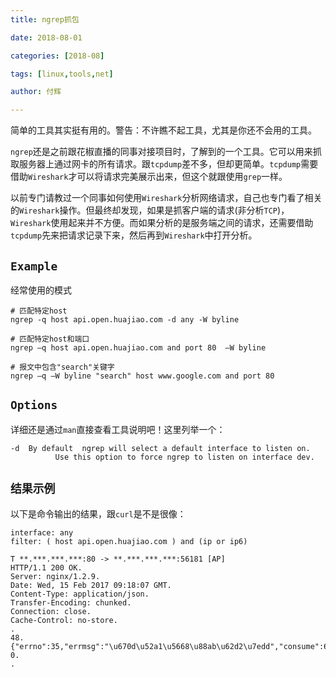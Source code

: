 ```yaml
---
title: ngrep抓包

date: 2018-08-01

categories: [2018-08]

tags: [linux,tools,net]

author: 付辉

---
```


简单的工具其实挺有用的。警告：不许瞧不起工具，尤其是你还不会用的工具。

`ngrep`还是之前跟花椒直播的同事对接项目时，了解到的一个工具。它可以用来抓取服务器上通过网卡的所有请求。跟`tcpdump`差不多，但却更简单。`tcpdump`需要借助`Wireshark`才可以将请求完美展示出来，但这个就跟使用`grep`一样。

以前专门请教过一个同事如何使用`Wireshark`分析网络请求，自己也专门看了相关的`Wireshark`操作。但最终却发现，如果是抓客户端的请求(非分析`TCP`)，`Wireshark`使用起来并不方便。而如果分析的是服务端之间的请求，还需要借助`tcpdump`先来把请求记录下来，然后再到`Wireshark`中打开分析。

## `Example`

经常使用的模式
```
# 匹配特定host
ngrep -q host api.open.huajiao.com -d any -W byline

# 匹配特定host和端口
ngrep –q host api.open.huajiao.com and port 80  –W byline 

# 报文中包含"search"关键字
ngrep –q –W byline "search" host www.google.com and port 80 
```

## `Options`

详细还是通过`man`直接查看工具说明吧！这里列举一个：

    -d  By default  ngrep will select a default interface to listen on.
              Use this option to force ngrep to listen on interface dev.

## `结果示例`

以下是命令输出的结果，跟`curl`是不是很像：
```
interface: any
filter: ( host api.open.huajiao.com ) and (ip or ip6)

T **.***.***.***:80 -> **.***.***.***:56181 [AP]
HTTP/1.1 200 OK.
Server: nginx/1.2.9.
Date: Wed, 15 Feb 2017 09:18:07 GMT.
Content-Type: application/json.
Transfer-Encoding: chunked.
Connection: close.
Cache-Control: no-store.
.
48.
{"errno":35,"errmsg":"\u670d\u52a1\u5668\u88ab\u62d2\u7edd","consume":6}.
0.
.
```